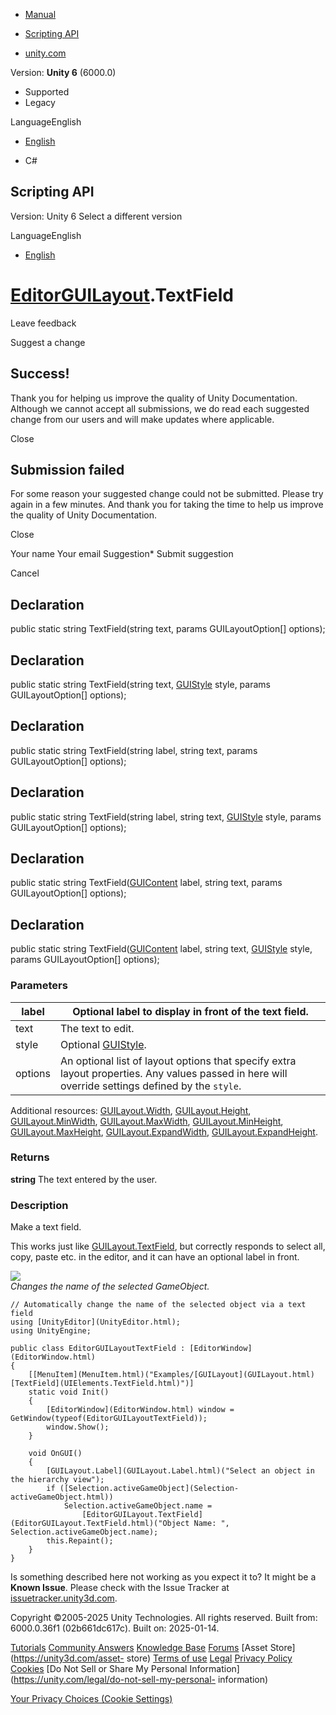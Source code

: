[ ]()

  * [Manual](../Manual/index.html)
  * [Scripting API](../ScriptReference/index.html)

  * [unity.com](https://unity.com/)

Version: **Unity 6** (6000.0)

  * Supported
  * Legacy

LanguageEnglish

  * [English]()

  * C#

[ ](https://docs.unity3d.com)

## Scripting API

Version: Unity 6 Select a different version

LanguageEnglish

  * [English]()

#  [EditorGUILayout](EditorGUILayout.html).TextField

Leave feedback

Suggest a change

## Success!

Thank you for helping us improve the quality of Unity Documentation. Although
we cannot accept all submissions, we do read each suggested change from our
users and will make updates where applicable.

Close

## Submission failed

For some reason your suggested change could not be submitted. Please <a>try
again</a> in a few minutes. And thank you for taking the time to help us
improve the quality of Unity Documentation.

Close

Your name Your email Suggestion* Submit suggestion

Cancel

[ ]()

## Declaration

public static string TextField(string text, params GUILayoutOption[] options);

## Declaration

public static string TextField(string text, [GUIStyle](GUIStyle.html) style,
params GUILayoutOption[] options);

## Declaration

public static string TextField(string label, string text, params
GUILayoutOption[] options);

## Declaration

public static string TextField(string label, string text,
[GUIStyle](GUIStyle.html) style, params GUILayoutOption[] options);

## Declaration

public static string TextField([GUIContent](GUIContent.html) label, string
text, params GUILayoutOption[] options);

## Declaration

public static string TextField([GUIContent](GUIContent.html) label, string
text, [GUIStyle](GUIStyle.html) style, params GUILayoutOption[] options);

### Parameters

label | Optional label to display in front of the text field.  
---|---  
text | The text to edit.  
style | Optional [GUIStyle](GUIStyle.html).  
options | An optional list of layout options that specify extra layout properties. Any values passed in here will override settings defined by the `style`.  
Additional resources: [GUILayout.Width](GUILayout.Width.html),
[GUILayout.Height](GUILayout.Height.html),
[GUILayout.MinWidth](GUILayout.MinWidth.html),
[GUILayout.MaxWidth](GUILayout.MaxWidth.html),
[GUILayout.MinHeight](GUILayout.MinHeight.html),
[GUILayout.MaxHeight](GUILayout.MaxHeight.html),
[GUILayout.ExpandWidth](GUILayout.ExpandWidth.html),
[GUILayout.ExpandHeight](GUILayout.ExpandHeight.html).  
  
### Returns

**string** The text entered by the user.

### Description

Make a text field.

This works just like [GUILayout.TextField](GUILayout.TextField.html), but
correctly responds to select all, copy, paste etc. in the editor, and it can
have an optional label in front.  
  
![](../StaticFiles/ScriptRefImages/EditorGUILayoutTextField.png)  
_Changes the name of the selected GameObject._

    
    
    // Automatically change the name of the selected object via a text field
    using [UnityEditor](UnityEditor.html);
    using UnityEngine;  
      
    public class EditorGUILayoutTextField : [EditorWindow](EditorWindow.html)
    {
        [[MenuItem](MenuItem.html)("Examples/[GUILayout](GUILayout.html) [TextField](UIElements.TextField.html)")]
        static void Init()
        {
            [EditorWindow](EditorWindow.html) window = GetWindow(typeof(EditorGUILayoutTextField));
            window.Show();
        }  
      
        void OnGUI()
        {
            [GUILayout.Label](GUILayout.Label.html)("Select an object in the hierarchy view");
            if ([Selection.activeGameObject](Selection-activeGameObject.html))
                Selection.activeGameObject.name =
                    [EditorGUILayout.TextField](EditorGUILayout.TextField.html)("Object Name: ", Selection.activeGameObject.name);
            this.Repaint();
        }
    }
    

Is something described here not working as you expect it to? It might be a
**Known Issue**. Please check with the Issue Tracker at
[issuetracker.unity3d.com](https://issuetracker.unity3d.com).

Copyright ©2005-2025 Unity Technologies. All rights reserved. Built from:
6000.0.36f1 (02b661dc617c). Built on: 2025-01-14.

[Tutorials](https://unity3d.com/learn) [Community
Answers](https://answers.unity3d.com) [Knowledge
Base](https://support.unity3d.com/hc/en-us)
[Forums](https://forum.unity3d.com) [Asset Store](https://unity3d.com/asset-
store) [Terms of use](https://docs.unity3d.com/Manual/TermsOfUse.html)
[Legal](https://unity.com/legal) [Privacy
Policy](https://unity.com/legal/privacy-policy)
[Cookies](https://unity.com/legal/cookie-policy) [Do Not Sell or Share My
Personal Information](https://unity.com/legal/do-not-sell-my-personal-
information)

[Your Privacy Choices (Cookie Settings)](javascript:void\(0\);)


